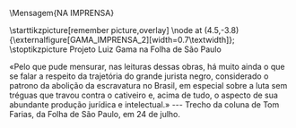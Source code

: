 

\Mensagem{NA IMPRENSA}

\starttikzpicture[remember picture,overlay]
        \node at (4.5,-3.8) {\externalfigure[GAMA_IMPRENSA_2][width=0.7\textwidth]};
\stoptikzpicture
Projeto Luiz Gama na Folha de São Paulo

«Pelo que pude mensurar, nas leituras dessas obras, há muito ainda o que se falar a respeito da trajetória do grande jurista negro, considerado o patrono da abolição da escravatura no Brasil, em especial sobre a luta sem tréguas que travou contra o cativeiro e, acima de tudo, o aspecto de sua abundante produção jurídica e intelectual.» --- Trecho da coluna de Tom Farias, da Folha de São Paulo, em 24 de julho.


